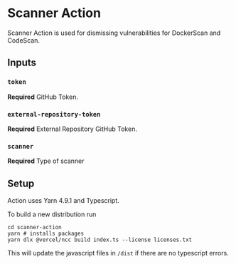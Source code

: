 # Scanner Action

Scanner Action is used for dismissing vulnerabilities for DockerScan and CodeScan.

## Inputs

### `token`

**Required** GitHub Token.

### `external-repository-token`

**Required** External Repository GitHub Token.

### `scanner`

**Required** Type of scanner

## Setup

Action uses Yarn 4.9.1 and Typescript.

To build a new distribution run
```
cd scanner-action
yarn # installs packages
yarn dlx @vercel/ncc build index.ts --license licenses.txt
```

This will update the javascript files in `/dist` if there are no typescript errors.